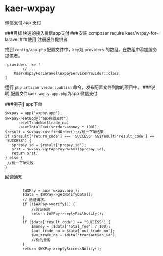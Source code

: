 # kaer-wxpay
微信支付 app 支付

###目标
快速的接入微信app支付
###安装
composer require kaer/wxpay-for-laravel
###使用
注册服务提供者

找到 ``config/app.php`` 配置文件中，``key``为 ``providers`` 的数组，在数组中添加服务提供者。

```
'providers' => [
        // ...
	Kaer\WxpayForLaravel\WxpayServiceProvider::class,
]

```
运行 ``php artisan vendor:publish`` 命令，发布配置文件到你的项目中。
###说明
配置文件``kaer-wxpay-app.php``为app 微信支付

###例子🌰
app下单

```
$wxpay = app('wxpay.app');
$wxpay->setBody("app在线支付")
      ->setTradeNo($trade_no)
      ->setTotalFee(($order->money * 100));
$result = $wxpay->unifiedOrder();//统一下单结果
if ($result['return_code'] === 'SUCCESS' &&$result['result_code'] == 'SUCCESS') {
   $prepay_id = $result['prepay_id'];
   $rst = $wxpay->getAppPayParams($prepay_id);
   return $rst;
} else {
 //统一下单失败
}
```
回调通知

```

        $WXPay = app('wxpay.app');
        $data = $WXPay->getNotifyData();
        // 验证请求。
        if (!$WXPay->verify()) {
            //验证失败
            return $WXPay->replyFailNotify();
        }
        if ($data['result_code'] == "SUCCESS") {
            $money = ($data['total_fee'] / 100);
            $out_trade_no = $data['out_trade_no'];
            $wx_trade_no = $data['transaction_id'];
            //你的业务
        }
        return $WXPay->replySuccessNotify();
```
